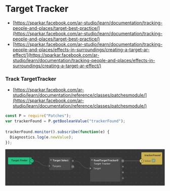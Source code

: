 # Target Tracker

* [https://sparkar.facebook.com/ar-studio/learn/documentation/tracking-people-and-places/target-best-practice/](https://sparkar.facebook.com/ar-studio/learn/documentation/tracking-people-and-places/target-best-practice/)
* [https://sparkar.facebook.com/ar-studio/learn/documentation/tracking-people-and-places/effects-in-surroundings/creating-a-target-ar-effect/](https://sparkar.facebook.com/ar-studio/learn/documentation/tracking-people-and-places/effects-in-surroundings/creating-a-target-ar-effect/)

### Track TargetTracker

* [https://sparkar.facebook.com/ar-studio/learn/documentation/reference/classes/patchesmodule/](https://sparkar.facebook.com/ar-studio/learn/documentation/reference/classes/patchesmodule/)

```javascript
const P = require("Patches");
var trackerFound = P.getBooleanValue("trackerFound");

trackerFound.monitor().subscribe(function(e) {
  Diagnostics.log(e.newValue);
});

```

![](../../../../.gitbook/assets/spark-tracker.png)

